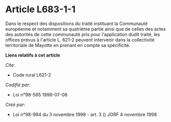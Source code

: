 # Article L683-1-1

Dans le respect des dispositions du traité instituant la Communauté européenne et notamment sa quatrième partie ainsi que de
celles des actes des autorités de cette communauté pris pour l'application dudit traité, les offices prévus à l'article L.
621-2 peuvent intervenir dans la collectivité territoriale de Mayotte en prenant en compte sa spécificité.

**Liens relatifs à cet article**

_Cite_:

  - Code rural L621-2

_Codifié par_:

  - Loi n°98-565 1998-07-08

_Créé par_:

  - Loi n°98-984 du 3 novembre 1998 - art. 3 () JORF 4 novembre 1998
